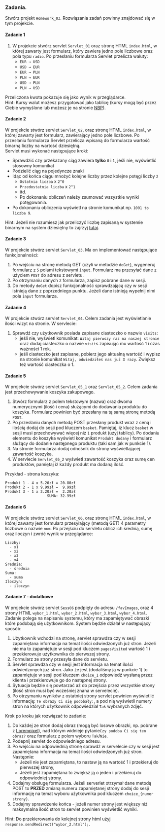 ### Zadania.

Stwórz projekt `Homework_03`. Rozwiązania zadań powinny znajdować się w tym projekcie.

#### Zadanie 1

1. W projekcie stwórz servlet `Servlet_01` oraz stronę HTML `index.html`,
w której zawarty jest formularz, który zawiera jedno pole liczbowe oraz pola typu `radio`. 
Po przesłaniu formularza Servlet przelicza waluty:  
    * `EUR → USD`
    * `USD → EUR`
    * `EUR → PLN`
    * `PLN → EUR`
    * `USD → PLN`
    * `PLN → USD`
  
Przeliczona kwota pokazuje się jako wynik w przeglądarce.  
Hint: Kursy walut możesz przygotować jako tablicę (kursy mogą być przez Ciebie wymyślone lub możesz je na stronie [NBP][nbp]).


#### Zadanie 2

W projekcie stwórz servlet `Servlet_02`, oraz stronę HTML `index.html`, w której zawarty jest formularz, zawierający
jedno pole liczbowe. Po przesłaniu formularza Servlet przelicza wpisaną do formularza wartość binarną liczby na wartość dziesiętną.  
Servlet musi wykonać następujące kroki:  
  * Sprawdzić czy przekazany ciąg zawiera **tylko** `0` i `1`, jeśli nie, wyświetlić stosowny komunikat
  * Podzielić ciąg na pojedyncze znaki
  * Idąc od końca ciągu mnożyć kolejne liczby przez kolejne potęgi liczby `2`  
    * `Ostatnia liczba` x `2^0`
    * `Przedostatnia liczba` x `2^1`
    * itd.
    * Po dokonaniu obliczeń należy zsumować wszystkie wyniki potęgowania.
  * Po dokonaniu obliczenia wyświetl na stronie komunikat np. `1001 to liczba 9`.


Hint: Jeżeli nie rozumiesz jak przeliczyć liczbę zapisaną w systemie binarnym na system dziesiętny to zajrzyj [tutaj][binary-convertion].


#### Zadanie 3
W projekcie stwórz servlet `Servlet_03`. Ma on implementować następujące funkcjonalności:
1. Po wejściu na stronę metodą GET (czyli w metodzie `doGet`), wygeneruj formularz z `5` polami tekstowymi `input`. Formularz ma przesyłać dane z użyciem `POST` do adresu z servletu.
2. Po otrzymaniu danych z formularza, zapisz pobrane dane w sesji.
3. Do metody `doGet` dopisz funkcjonalność sprawdzającą czy w sesji istnieją dane z poprzedniego punktu. Jeżeli dane istnieją  wypełnij nimi pola `input` formularza.

#### Zadanie 4
W projekcie stwórz servlet `Servlet_04`. Celem zadania jest wyświetlanie ilości wizyt na stronie. W servlecie:
1. Sprawdź czy użytkownik posiada zapisane ciasteczko o nazwie `visits`:
    * jeśli nie, wyświetl komunikat: `Witaj pierwszy raz na naszej stronie` oraz dodaj ciasteczko o nazwie `visit`s zapisując mu wartość 1 i czas ważności 1 rok.
    * jeśli ciasteczko jest zapisane, pobierz jego aktualną wartość i wypisz na stronie komunikat `Witaj, odwiedziłeś nas już X razy`. Zwiększ też wartość ciasteczka o 1.

#### Zadanie 5
W projekcie stwórz servlet `Servlet_05_1` oraz `Servlet_05_2`. Celem zadania jest przechowywanie koszyka zakupowego.
1. Stwórz formularz z polem tekstowym (nazwa) oraz dwoma numerycznymi (ilość i cena) służącymi do dodawania produktu do koszyka. Formularz powinien być przesłany na tą samą stronę metodą `POST`. 
2. Po przesłaniu danych metodą POST przesłany produkt wraz z ceną i ilością dodaj do sesji pod kluczem `basket`. Pamiętaj, iż klucz `basket` w sesji musi przechowywać więcej niż `1` produkt (użyj tablicy). Po dodaniu elementu do koszyka wyświetl komunikat `Produkt dodany` i formularz służący do dodanie następnego produktu (taki sam jak w punkcie 1).
3. Na stronie formularza dodaj odnośnik do strony wyświetlającej zawartość koszyka.
4. W servlecie `Servlet_05_2` wyświetl zawartość koszyka oraz sumę cen produktów, pamiętaj iż każdy produkt ma dodaną ilość.

Przykład - strona koszyka:
```
Produkt 1 - 4 x 5.20zł = 20.80zł
Produkt 2 - 1 x 9.99zł =  9.99zł
Produkt 3 - 1 x 2.20zł =  2.20zł
                   SUMA: 32.99zł
```

#### Zadanie 6

W projekcie stwórz servlet `Servlet_06`, oraz stronę HTML `index.html`, w której zawarty jest formularz przesyłający (metodą GET) 4 parametry liczbowe o nazwie `num`. Po przejściu do servletu oblicz ich średnią, sumę oraz iloczyn i zwróć wynik w przeglądarce:

````
Liczby:
  - x1
  - x2
  - x3
  - x4
Średnia:
  - średnia 
Suma:
  - suma 
Iloczyn:
  - iloczyn 
````

#### Zadanie 7 - dodatkowe

W projekcie stwórz servlet `Sess06` podpięty do adresu `/favImages`, 
oraz 4 strony HTML `wybor_1.html`, `wybor_2.html`, `wybor_3.html`, `wybor_4.html`. 
Zadanie polega na napisaniu systemu, który ma zapamiętywać obrazki które podobają się użytkownikom. 
System będzie działał w następujący sposób:
1. Użytkownik wchodzi na stronę, servlet sprawdza czy w sesji zapamiętana informacja na temat ilości odwiedzonych już stron.
 Jeżeli nie ma to zapamiętuje w sesji pod kluczem `pagesVisited` wartość 1 i przekierowuje użytkownika do pierwszej strony.
2. Formularz ze strony przesyła dane do servletu.
3. Servlet sprawdza czy w sesji jest informacja na temat ilości odwiedzonych już stron.
 Jako że jest (dodaliśmy ją w punkcie 1) to zapamiętuje w sesji pod kluczem `choice_1` odpowiedź wysłaną przez 
 klienta i przekierowuje go do następnej strony.
4. Sytuacja będzie się powtarzać aż do przejścia przez wszystkie strony (ilość stron musi być wcześniej znana w servelecie).
5. Po otrzymaniu wyników z ostatniej strony servlet powinien wyświetlić informację: `Te obrazy Ci się podobały:`, 
a pod nią wyświetli numery stron na których użytkownik odpowiedział `Tak` wybranych zdjęć.

Krok po kroku jak rozwiązać to zadanie:
1. Do każdej ze stron dodaj obraz (mogą być losowe obrazki, np. pobrane z [Lorempixel][lorempixel]),
 nad którym widnieje pytanie`Czy podoba Ci się ten obraz?` oraz formularz z polem wyboru `Tak`/`Nie`.
2. Podepnij servlet do odpowiedniego adresu.
3. Po wejściu na odpowiednią stronę sprawdź w servelecie czy w sesji jest zapamiętana informacja 
na temat ilości odwiedzonych już stron. Następnie:
    * Jeżeli nie jest zapamiętana, to nastaw ją na wartość 1 i przekieruj do pierwszej strony,
    * Jeżeli jest zapamiętana to zwiększ ją o jeden i przekieruj do odpowiedniej strony.
4. Dodajmy obsługę formularza. Jeżeli serverlet otrzymał dane metodą POST to **PRZED** zmianą numeru 
zapamiętanej strony dodaj do sesji informację na temat wyboru użytkownika pod kluczem `choice_{numer strony}`.
5. Dodajmy sprawdzenie końca - jeżeli numer strony jest większy niż maksymalna ilość stron to servlet
 powinien wyświetlić wyniki.

Hint: Do przekierowania do kolejnej strony html użyj `response.sendRedirect("wybor_2.html");`.


<!-- Links -->
[degrees-convertion]:https://pl.wikipedia.org/wiki/Skala_Fahrenheita#Spos.C3.B3b_dok.C5.82adny
[submit-btns]:http://stackoverflow.com/a/2680198
[nbp]:http://www.nbp.pl/home.aspx?navid=archa&c=/ascx/tabarch.ascx&n=a008z170112
[binary-convertion]:http://www.wikihow.com/Convert-from-Binary-to-Decimal
[lorempixel]:http://lorempixel.com/